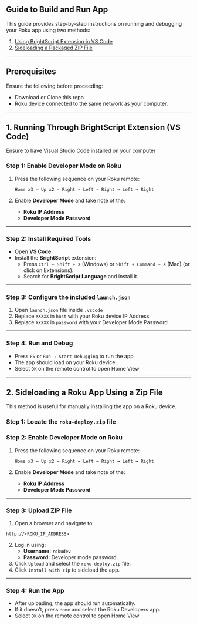 ## **Guide to Build and Run App**

This guide provides step-by-step instructions on running and debugging your Roku app using two methods:

1. [Using BrightScript Extension in VS Code](#-1-running-through-brightscript-extension-vs-code)
2. [Sideloading a Packaged ZIP File](#-2-sideloading-a-roku-app-using-a-zip-file)

---

## **Prerequisites**
Ensure the following before proceeding:

- Download or Clone this repo
- Roku device connected to the same network as your computer.

---

## **1. Running Through BrightScript Extension (VS Code)**

Ensure to have Visual Studio Code installed on your computer

### **Step 1: Enable Developer Mode on Roku**
1. Press the following sequence on your Roku remote:

   ```
   Home x3 → Up x2 → Right → Left → Right → Left → Right
   ```
2. Enable **Developer Mode** and take note of the:
   - **Roku IP Address**
   - **Developer Mode Password**

---

### **Step 2: Install Required Tools**
- Open **VS Code**.
- Install the **BrightScript** extension:
   - Press `Ctrl + Shift + X` (Windows) or `Shift + Command + X` (Mac) (or click on Extensions).
   - Search for **BrightScript Language** and install it.

---

### **Step 3: Configure the included `launch.json`**
1. Open `launch.json` file inside `.vscode`
2. Replace `XXXXX` in `host` with your Roku device IP Address
3. Replace `XXXXX` in `password` with your Developer Mode Password

---

### **Step 4: Run and Debug**
- Press `F5` or `Run → Start Debugging` to run the app
- The app should load on your Roku device.
- Select `OK` on the remote control to open Home View

---

## **2. Sideloading a Roku App Using a Zip File**

This method is useful for manually installing the app on a Roku device.

### **Step 1: Locate the `roku-deploy.zip`** file

### **Step 2: Enable Developer Mode on Roku**
1. Press the following sequence on your Roku remote:

   ```
   Home x3 → Up x2 → Right → Left → Right → Left → Right
   ```
2. Enable **Developer Mode** and take note of the:
   - **Roku IP Address**
   - **Developer Mode Password**

---

### **Step 3: Upload ZIP File**
1. Open a browser and navigate to:

```
http://<ROKU_IP_ADDRESS>
```
2. Log in using:
   - **Username:** `rokudev`
   - **Password:** Developer mode password.
3. Click `Upload` and select the `roku-deploy.zip` file.
4. Click `Install with zip` to sideload the app.

---

### **Step 4: Run the App**
- After uploading, the app should run automatically.
- If it doesn’t, press `Home` and select the Roku Developers app.
- Select `OK` on the remote control to open Home View

